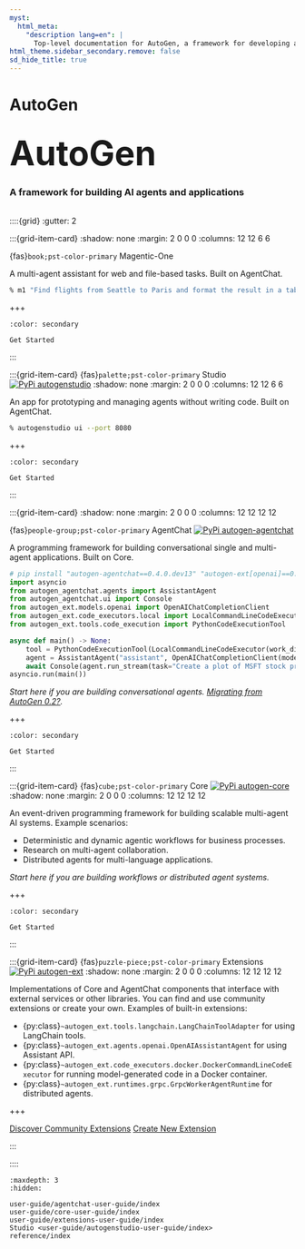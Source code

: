 ```yaml
---
myst:
  html_meta:
    "description lang=en": |
      Top-level documentation for AutoGen, a framework for developing applications using AI agents
html_theme.sidebar_secondary.remove: false
sd_hide_title: true
---
```


<style>
.hero-title {
  font-size: 60px;
  font-weight: bold;
  margin: 2rem auto 0;
}

.wip-card {
  border: 1px solid var(--pst-color-success);
  background-color: var(--pst-color-success-bg);
  border-radius: .25rem;
  padding: 0.3rem;
  display: flex;
  justify-content: center;
  align-items: center;
  margin-bottom: 1rem;
}
</style>

# AutoGen

<div class="container">
<div class="row text-center">
<div class="col-sm-12">
<h1 class="hero-title">
AutoGen
</h1>
<h3>
A framework for building AI agents and applications
</h3>
</div>
</div>
</div>

<div style="margin-top: 2rem;">

::::{grid}
:gutter: 2

:::{grid-item-card}
:shadow: none
:margin: 2 0 0 0
:columns: 12 12 6 6

<div class="sd-card-title sd-font-weight-bold docutils">

{fas}`book;pst-color-primary`
Magentic-One </div>
A multi-agent assistant for web and file-based tasks.
Built on AgentChat.

```bash
% m1 "Find flights from Seattle to Paris and format the result in a table"
```

+++

```{button-ref} user-guide/agentchat-user-guide/magentic-one
:color: secondary

Get Started
```

:::

:::{grid-item-card} {fas}`palette;pst-color-primary` Studio [![PyPi autogenstudio](https://img.shields.io/badge/PyPi-autogen--studio-blue?logo=pypi)](https://pypi.org/project/autogenstudio/)
:shadow: none
:margin: 2 0 0 0
:columns: 12 12 6 6

An app for prototyping and managing agents without writing code.
Built on AgentChat.

```bash
% autogenstudio ui --port 8080
```

+++

```{button-ref} user-guide/autogenstudio-user-guide/index
:color: secondary

Get Started
```

:::

:::{grid-item-card}
:shadow: none
:margin: 2 0 0 0
:columns: 12 12 12 12

<div class="sd-card-title sd-font-weight-bold docutils">

{fas}`people-group;pst-color-primary` AgentChat
[![PyPi autogen-agentchat](https://img.shields.io/badge/PyPi-autogen--agentchat-blue?logo=pypi)](https://pypi.org/project/autogen-agentchat/0.4.0.dev13/)

</div>
A programming framework for building conversational single and multi-agent applications.
Built on Core.

```python
# pip install "autogen-agentchat==0.4.0.dev13" "autogen-ext[openai]==0.4.0.dev13" "yfinance" "matplotlib"
import asyncio
from autogen_agentchat.agents import AssistantAgent
from autogen_agentchat.ui import Console
from autogen_ext.models.openai import OpenAIChatCompletionClient
from autogen_ext.code_executors.local import LocalCommandLineCodeExecutor
from autogen_ext.tools.code_execution import PythonCodeExecutionTool

async def main() -> None:
    tool = PythonCodeExecutionTool(LocalCommandLineCodeExecutor(work_dir="coding"))
    agent = AssistantAgent("assistant", OpenAIChatCompletionClient(model="gpt-4o"), tools=[tool], reflect_on_tool_use=True)
    await Console(agent.run_stream(task="Create a plot of MSFT stock prices in 2024 and save it to a file. Use yfinance and matplotlib."))
asyncio.run(main())
```

_Start here if you are building conversational agents. [Migrating from AutoGen 0.2?](./user-guide/agentchat-user-guide/migration-guide.md)._

+++

```{button-ref} user-guide/agentchat-user-guide/quickstart
:color: secondary

Get Started
```

:::

:::{grid-item-card} {fas}`cube;pst-color-primary` Core [![PyPi autogen-core](https://img.shields.io/badge/PyPi-autogen--core-blue?logo=pypi)](https://pypi.org/project/autogen-core/0.4.0.dev13/)
:shadow: none
:margin: 2 0 0 0
:columns: 12 12 12 12

An event-driven programming framework for building scalable multi-agent AI systems. Example scenarios:

* Deterministic and dynamic agentic workflows for business processes.
* Research on multi-agent collaboration.
* Distributed agents for multi-language applications.

_Start here if you are building workflows or distributed agent systems._

+++

```{button-ref} user-guide/core-user-guide/quickstart
:color: secondary

Get Started
```

:::

:::{grid-item-card} {fas}`puzzle-piece;pst-color-primary` Extensions [![PyPi autogen-ext](https://img.shields.io/badge/PyPi-autogen--ext-blue?logo=pypi)](https://pypi.org/project/autogen-ext/0.4.0.dev13/)
:shadow: none
:margin: 2 0 0 0
:columns: 12 12 12 12

Implementations of Core and AgentChat components that interface with external services or other libraries.
You can find and use community extensions or create your own. Examples of built-in extensions:

* {py:class}`~autogen_ext.tools.langchain.LangChainToolAdapter` for using LangChain tools.
* {py:class}`~autogen_ext.agents.openai.OpenAIAssistantAgent` for using Assistant API.
* {py:class}`~autogen_ext.code_executors.docker.DockerCommandLineCodeExecutor` for running model-generated code in a Docker container.
* {py:class}`~autogen_ext.runtimes.grpc.GrpcWorkerAgentRuntime` for distributed agents.

+++

<a class="sd-sphinx-override sd-btn sd-text-wrap sd-btn-secondary reference internal" href="user-guide/extensions-user-guide/discover.html"><span class="doc">Discover Community Extensions</span></a>
<a class="sd-sphinx-override sd-btn sd-text-wrap sd-btn-secondary reference internal" href="user-guide/extensions-user-guide/create-your-own.html"><span class="doc">Create New Extension</span></a>

:::

::::

</div>

```{toctree}
:maxdepth: 3
:hidden:

user-guide/agentchat-user-guide/index
user-guide/core-user-guide/index
user-guide/extensions-user-guide/index
Studio <user-guide/autogenstudio-user-guide/index>
reference/index
```
